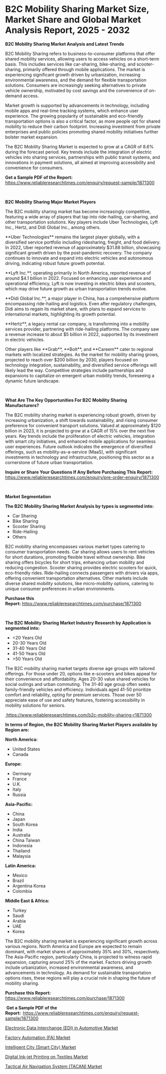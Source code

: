 <p><h1>B2C Mobility Sharing Market Size, Market Share and Global Market Analysis Report, 2025 - 2032</h1></p><p><strong>B2C Mobility Sharing Market Analysis and Latest Trends</strong></p>
<p><p>B2C Mobility Sharing refers to business-to-consumer platforms that offer shared mobility services, allowing users to access vehicles on a short-term basis. This includes services like car-sharing, bike-sharing, and scooter-sharing, primarily offered through mobile applications. The market is experiencing significant growth driven by urbanization, increasing environmental awareness, and the demand for flexible transportation solutions. Consumers are increasingly seeking alternatives to private vehicle ownership, motivated by cost savings and the convenience of on-demand access.</p><p>Market growth is supported by advancements in technology, including mobile apps and real-time tracking systems, which enhance user experience. The growing popularity of sustainable and eco-friendly transportation options is also a critical factor, as more people opt for shared mobility to reduce their carbon footprint. Increasing investment from private enterprises and public policies promoting shared mobility initiatives further bolster market expansion.</p><p>The B2C Mobility Sharing Market is expected to grow at a CAGR of 8.6% during the forecast period. Key trends include the integration of electric vehicles into sharing services, partnerships with public transit systems, and innovations in payment solutions, all aimed at improving accessibility and convenience for consumers.</p></p>
<p><strong>Get a Sample PDF of the Report:&nbsp;</strong> <a href="https://www.reliableresearchtimes.com/enquiry/request-sample/1871300?utm_campaign=2638&utm_medium=2&utm_source=Github&utm_content=ia&utm_term=11032025&utm_id=b2c-mobility-sharing">https://www.reliableresearchtimes.com/enquiry/request-sample/1871300</a></p>
<p>&nbsp;</p>
<p><strong>B2C Mobility Sharing Major Market Players</strong></p>
<p><p>The B2C mobility sharing market has become increasingly competitive, featuring a wide array of players that tap into ride-hailing, car-sharing, and other transportation solutions. Key players include Uber Technologies, Lyft Inc., Hertz, and Didi Global Inc., among others.</p><p>**Uber Technologies** remains the largest player globally, with a diversified service portfolio including ridesharing, freight, and food delivery. In 2022, Uber reported revenue of approximately $31.88 billion, showcasing significant growth driven by the post-pandemic recovery. The company continues to innovate and expand into electric vehicles and autonomous driving, indicating robust future growth potential.</p><p>**Lyft Inc.**, operating primarily in North America, reported revenue of around $4.1 billion in 2022. Focused on enhancing user experience and operational efficiency, Lyft is now investing in electric bikes and scooters, which may drive future growth as urban transportation trends evolve.</p><p>**Didi Global Inc.**, a major player in China, has a comprehensive platform encompassing ride-hailing and logistics. Even after regulatory challenges, Didi aims to regain its market share, with plans to expand services to international markets, highlighting its growth potential.</p><p>**Hertz**, a legacy rental car company, is transforming into a mobility services provider, partnering with ride-hailing platforms. The company saw a revenue increase to about $5 billion in 2022, supported by its investment in electric vehicles.</p><p>Other players like **Grab**, **Bolt**, and **Careem** cater to regional markets with localized strategies. As the market for mobility sharing grows, projected to reach over $200 billion by 2030, players focused on technology integration, sustainability, and diversified service offerings will likely lead the way. Competitive strategies include partnerships and expansions to capitalize on emergent urban mobility trends, foreseeing a dynamic future landscape.</p></p>
<p>&nbsp;</p>
<p><strong>What Are The Key Opportunities For B2C Mobility Sharing Manufacturers?</strong></p>
<p><p>The B2C mobility sharing market is experiencing robust growth, driven by increasing urbanization, a shift towards sustainability, and rising consumer preference for convenient transport solutions. Valued at approximately $120 billion in 2023, it is projected to grow at a CAGR of 15% over the next five years. Key trends include the proliferation of electric vehicles, integration with smart city initiatives, and enhanced mobile applications for seamless user experiences. Future outlook indicates the emergence of diversified offerings, such as mobility-as-a-service (MaaS), with significant investments in technology and infrastructure, positioning this sector as a cornerstone of future urban transportation.</p></p>
<p><strong>Inquire or Share Your Questions If Any Before Purchasing This Report:</strong> <a href="https://www.reliableresearchtimes.com/enquiry/pre-order-enquiry/1871300?utm_campaign=2638&utm_medium=2&utm_source=Github&utm_content=ia&utm_term=11032025&utm_id=b2c-mobility-sharing">https://www.reliableresearchtimes.com/enquiry/pre-order-enquiry/1871300</a></p>
<p>&nbsp;</p>
<p><strong>Market Segmentation</strong></p>
<p><strong>The B2C Mobility Sharing Market Analysis by types is segmented into:</strong></p>
<p><ul><li>Car Sharing</li><li>Bike Sharing</li><li>Scooter Sharing</li><li>Ride-Hailing</li><li>Others</li></ul></p>
<p><p>B2C mobility sharing encompasses various market types catering to consumer transportation needs. Car sharing allows users to rent vehicles for short durations, promoting flexible travel without ownership. Bike sharing offers bicycles for short trips, enhancing urban mobility and reducing congestion. Scooter sharing provides electric scooters for quick, eco-friendly rides. Ride-hailing connects passengers with drivers via apps, offering convenient transportation alternatives. Other markets include diverse shared mobility solutions, like micro-mobility options, catering to unique consumer preferences in urban environments.</p></p>
<p><strong>Purchase this Report:&nbsp;</strong><a href="https://www.reliableresearchtimes.com/purchase/1871300?utm_campaign=2638&utm_medium=2&utm_source=Github&utm_content=ia&utm_term=11032025&utm_id=b2c-mobility-sharing">https://www.reliableresearchtimes.com/purchase/1871300</a></p>
<p>&nbsp;</p>
<p><strong>The B2C Mobility Sharing Market Industry Research by Application is segmented into:</strong></p>
<p><ul><li><20 Years Old</li><li>20-30 Years Old</li><li>31-40 Years Old</li><li>41-50 Years Old</li><li>>50 Years Old</li></ul></p>
<p><p>The B2C mobility sharing market targets diverse age groups with tailored offerings. For those under 20, options like e-scooters and bikes appeal for their convenience and affordability. Ages 20-30 value shared vehicles for social outings and urban commuting. The 31-40 age group often seeks family-friendly vehicles and efficiency. Individuals aged 41-50 prioritize comfort and reliability, opting for premium services. Those over 50 appreciate ease of use and safety features, fostering accessibility in mobility solutions for seniors.</p></p>
<p><a href="https://www.reliableresearchtimes.com/b2c-mobility-sharing-r1871300?utm_campaign=2638&utm_medium=2&utm_source=Github&utm_content=ia&utm_term=11032025&utm_id=b2c-mobility-sharing">&nbsp;https://www.reliableresearchtimes.com/b2c-mobility-sharing-r1871300</a></p>
<p><strong>In terms of Region, the B2C Mobility Sharing Market Players available by Region are:</strong></p>
<p>
    <p> <strong> North America: </strong>
        <ul>
            <li>United States</li>
            <li>Canada</li>
        </ul>
        </p> 
    <p> <strong> Europe: </strong>
        <ul>
            <li>Germany</li>
            <li>France</li>
            <li>U.K.</li>
            <li>Italy</li>
            <li>Russia</li>
        </ul>
        </p> 
    <p> <strong> Asia-Pacific: </strong>
        <ul>
            <li>China</li>
            <li>Japan</li>
            <li>South Korea</li>
            <li>India</li>
            <li>Australia</li>
            <li>China Taiwan</li>
            <li>Indonesia</li>
            <li>Thailand</li>
            <li>Malaysia</li>
        </ul>
        </p> 
    <p> <strong> Latin America: </strong>
        <ul>
            <li>Mexico</li>
            <li>Brazil</li>
            <li>Argentina Korea</li>
            <li>Colombia</li>
        </ul>
        </p> 
    <p> <strong> Middle East & Africa: </strong>
        <ul>
            <li>Turkey</li>
            <li>Saudi</li>
            <li>Arabia</li>
            <li>UAE</li>
            <li>Korea</li>
        </ul>
    </p>
    </p>
<p><p>The B2C mobility sharing market is experiencing significant growth across various regions. North America and Europe are expected to remain dominant, with market shares of approximately 35% and 30%, respectively. The Asia-Pacific region, particularly China, is projected to witness rapid expansion, capturing around 25% of the market. Factors driving growth include urbanization, increased environmental awareness, and advancements in technology. As demand for sustainable transportation options rises, these regions will play a crucial role in shaping the future of mobility sharing.</p></p>
<p><strong>Purchase this Report: </strong><a href="https://www.reliableresearchtimes.com/purchase/1871300?utm_campaign=2638&utm_medium=2&utm_source=Github&utm_content=ia&utm_term=11032025&utm_id=b2c-mobility-sharing">https://www.reliableresearchtimes.com/purchase/1871300</a></p>
<p>&nbsp;<strong>Get a Sample PDF of the Report:&nbsp;&nbsp;</strong><a href="https://www.reliableresearchtimes.com/enquiry/request-sample/1871300?utm_campaign=2638&utm_medium=2&utm_source=Github&utm_content=ia&utm_term=11032025&utm_id=b2c-mobility-sharing">https://www.reliableresearchtimes.com/enquiry/request-sample/1871300</a></p>
<p><strong></strong></p>
<p><p><a href="https://github.com/raeezkenedz/Market-Research-Report-List-1/blob/main/electronic-data-interchange-edi-in-automotive-market.md?utm_campaign=2638&utm_medium=2&utm_source=Github&utm_content=ia&utm_term=11032025&utm_id=b2c-mobility-sharing">Electronic Data Interchange (EDI) in Automotive Market</a></p><p><a href="https://github.com/AngelaWalsh696/Market-Research-Report-List-1/blob/main/factory-automation-fa-market.md?utm_campaign=2638&utm_medium=2&utm_source=Github&utm_content=ia&utm_term=11032025&utm_id=b2c-mobility-sharing">Factory Automation (FA) Market</a></p><p><a href="https://github.com/SanjidaKhan901/Market-Research-Report-List-1/blob/main/intelligent-city-smart-city-market.md?utm_campaign=2638&utm_medium=2&utm_source=Github&utm_content=ia&utm_term=11032025&utm_id=b2c-mobility-sharing">Intelligent City (Smart City) Market</a></p><p><a href="https://github.com/cheryjhonson/Market-Research-Report-List-1/blob/main/digital-ink-jet-printing-on-textiles-market.md?utm_campaign=2638&utm_medium=2&utm_source=Github&utm_content=ia&utm_term=11032025&utm_id=b2c-mobility-sharing">Digital Ink-jet Printing on Textiles Market</a></p><p><a href="https://github.com/pelahotayabe/Market-Research-Report-List-1/blob/main/tactical-air-navigation-system-tacan-market.md?utm_campaign=2638&utm_medium=2&utm_source=Github&utm_content=ia&utm_term=11032025&utm_id=b2c-mobility-sharing">Tactical Air Navigation System (TACAN) Market</a></p></p>